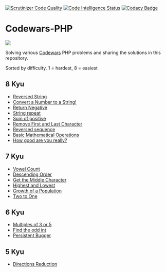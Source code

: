 [![Scrutinizer Code Quality](https://scrutinizer-ci.com/g/w3bdesign/Codewars-PHP/badges/quality-score.png?b=master)](https://scrutinizer-ci.com/g/w3bdesign/Codewars-PHP/?branch=master)
[![Code Intelligence Status](https://scrutinizer-ci.com/g/w3bdesign/Codewars-PHP/badges/code-intelligence.svg?b=master)](https://scrutinizer-ci.com/code-intelligence)
[![Codacy Badge](https://api.codacy.com/project/badge/Grade/b0cd3c35ac394745958dd1b803cafe95)](https://www.codacy.com/manual/w3bdesign/Codewars-PHP?utm_source=github.com&utm_medium=referral&utm_content=w3bdesign/Codewars-PHP&utm_campaign=Badge_Grade)

# Codewars-PHP

<a href="https://www.codewars.com/users/w3bdesign"><img src="https://www.codewars.com/users/w3bdesign/badges/large"></a>

Solving various <a href="http://www.codewars.com">Codewars</a> PHP problems and sharing the solutions in this repository.

Sorted by difficulty. 1 = hardest, 8 = easiest

## 8 Kyu

-   <a href="https://www.codewars.com/kata/57eae20f5500ad98e50002c5">Reversed String</a><br/>
-   <a href="https://www.codewars.com/kata/5265326f5fda8eb1160004c8">Convert a Number to a String!</a><br/>
-   <a href="https://www.codewars.com/kata/55685cd7ad70877c23000102">Return Negative</a><br/>
-   <a href="https://www.codewars.com/kata/57a0e5c372292dd76d000d7e">String repeat</a><br/>
-   <a href="https://www.codewars.com/kata/5715eaedb436cf5606000381">Sum of positive</a><br/>
-   <a href="https://www.codewars.com/kata/56bc28ad5bdaeb48760009b0">Remove First and Last Character</a><br/>
-   <a href="https://www.codewars.com/kata/5a00e05cc374cb34d100000d">Reversed sequence </a><br/>
-   <a href="https://www.codewars.com/kata/57356c55867b9b7a60000bd7">Basic Mathematical Operations</a> <br/>
-   <a href="https://www.codewars.com/kata/5601409514fc93442500010b">How good are you really?</a>

## 7 Kyu

-   <a href="https://www.codewars.com/kata/54ff3102c1bad923760001f3">Vowel Count</a><br/>
-   <a href="https://www.codewars.com/kata/5467e4d82edf8bbf40000155">Descending Order</a><br/>
-   <a href="https://www.codewars.com/kata/56747fd5cb988479af000028">Get the Middle Character</a><br/>
-   <a href="https://www.codewars.com/kata/554b4ac871d6813a03000035">Highest and Lowest</a><br/>
-   <a href="https://www.codewars.com/kata/563b662a59afc2b5120000c6">Growth of a Population</a><br/>
-   <a href="https://www.codewars.com/kata/5656b6906de340bd1b0000ac">Two to One</a>

## 6 Kyu

-   <a href="https://www.codewars.com/kata/514b92a657cdc65150000006">Multiples of 3 or 5</a><br/>
-   <a href="https://www.codewars.com/kata/54da5a58ea159efa38000836">Find the odd int</a><br/>
-   <a href="https://www.codewars.com/kata/persistent-bugger/">Persistent Bugger</a>

## 5 Kyu

-   <a href="https://www.codewars.com/kata/550f22f4d758534c1100025a">Directions Reduction</a><br/>
